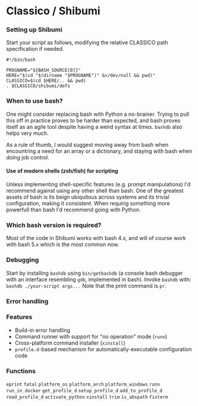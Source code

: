 # Classico / Shibumi

### Setting up Shibumi
Start your script as follows, modifying the relative CLASSICO path specification if needed.
```
#!/bin/bash

PROGNAME="${BASH_SOURCE[0]}"
HERE="$(cd "$(dirname "$PROGNAME")" &>/dev/null && pwd)"
CLASSICO=$(cd $HERE/.. && pwd)
. $CLASSICO/shibumi/defs
```
### When to use bash?
One might consider replacing bash with Python a no-brainer. Trying to pull this off in practice proves to be harder than expected, and bash proves itself as an agile tool despite having a weird syntax at times. `bashdb` also helps very much.

As a rule of thumb, I would suggest moving away from bash when encountring a need for an array or a dictionary, and staying with bash when doing job control.

#### Use of modern shells (zsh/fish) for scripting
Unless implementing shell-specific features (e.g. prompt manipulations) I'd recommend against using any other shell than bash. One of the greatest assets of bash is its beign ubiquitous across systems and its trivial configuration, making it consistent.
When requirig something more powerfull than bash I'd recommend going with Python.

### Which bash version is required?
Most of the code in Shibumi works with bash 4.x, and will of course work with bash 5.x which is the most common now.

### Debugging
Start by installing `bashdb` using `bin/getbashdb` (a console bash debugger with an interface resembling `gdb`, implemented in bash).
Invoke `bashdb` with: `bashdb ./your-script args...`
Note that the print command is `pr`.

### Error handling

### Features
* Build-in error handling
* Command runner with support for "no operation" mode (`runn`)
* Cross-platform command installer (`xinstall`)
* `profile.d`-based mechanism for automatically-executable configuration code

### Functions
`eprint`
`fatal`
`platform_os`
`platform_arch`
`platform_windows`
`runn`
`run_in_docker`
`get_profile_d`
`setup_profile_d`
`add_to_profile_d`
`read_profile_d`
`activate_python`
`xinstall`
`trim`
`is_abspath`
`fixterm`
